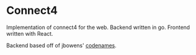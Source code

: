 # Connect4

Implementation of connect4 for the web. Backend written in go. Frontend written with React.

Backend based off of jbowens' [codenames](https://github.com/jbowens/codenames).
